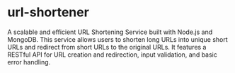 # url-shortener
A scalable and efficient URL Shortening Service built with Node.js and MongoDB. This service allows users to shorten long URLs into unique short URLs and redirect from short URLs to the original URLs. It features a RESTful API for URL creation and redirection, input validation, and basic error handling. 
